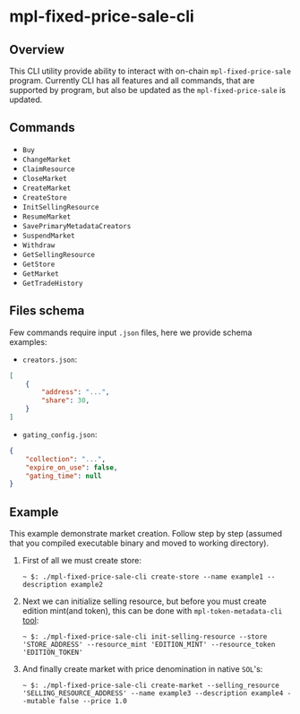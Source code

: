 # mpl-fixed-price-sale-cli
## Overview
This CLI utility provide ability to interact with on-chain `mpl-fixed-price-sale` program. Currently CLI has all features and all commands, that are supported by program, but also be updated as the `mpl-fixed-price-sale` is updated.

## Commands
- `Buy`
- `ChangeMarket`
- `ClaimResource`
- `CloseMarket`
- `CreateMarket`
- `CreateStore`
- `InitSellingResource`
- `ResumeMarket`
- `SavePrimaryMetadataCreators`
- `SuspendMarket`
- `Withdraw`
- `GetSellingResource`
- `GetStore`
- `GetMarket`
- `GetTradeHistory`

## Files schema
Few commands require input `.json` files, here we provide schema examples:

- `creators.json`:
```json
[
    {
        "address": "...",
        "share": 30,
    }
]
```

- `gating_config.json`:
```json
{
    "collection": "...",
    "expire_on_use": false,
    "gating_time": null
}
```

## Example
This example demonstrate market creation. Follow step by step (assumed that you compiled executable binary and moved to working directory).

1. First of all we must create store:
    
    `~ $: ./mpl-fixed-price-sale-cli create-store --name example1 --description example2`

2. Next we can initialize selling resource, but before you must create edition mint(and token), this can be done with `mpl-token-metadata-cli` [tool](https://github.com/metaplex-foundation/metaplex-program-library/tree/master/token-metadata/cli):

    `~ $: ./mpl-fixed-price-sale-cli init-selling-resource --store 'STORE_ADDRESS' --resource_mint 'EDITION_MINT' --resource_token 'EDITION_TOKEN'`

3. And finally create market with price denomination in native `SOL`'s:

    `~ $: ./mpl-fixed-price-sale-cli create-market --selling_resource 'SELLING_RESOURCE_ADDRESS' --name example3 --description example4 --mutable false --price 1.0`